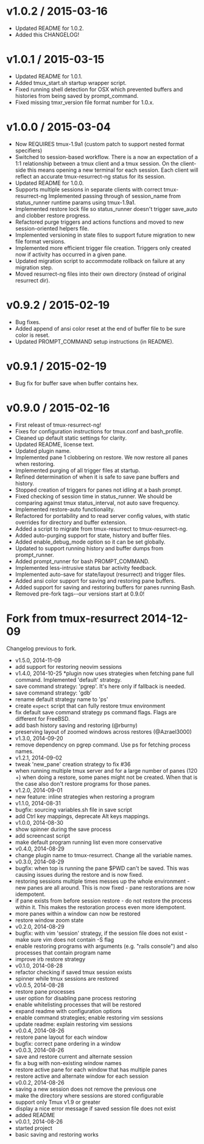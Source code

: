 
v1.0.2 / 2015-03-16
===================
  * Updated README for 1.0.2.
  * Added this CHANGELOG!

v1.0.1 / 2015-03-15
===================

  * Updated README for 1.0.1.
  * Added tmux_start.sh startup wrapper script.
  * Fixed running shell detection for OSX which prevented buffers and histories from being saved by prompt_command.
  * Fixed missing tmxr_version file format number for 1.0.x.

v1.0.0 / 2015-03-04
===================

  * Now REQUIRES tmux-1.9a1 (custom patch to support nested format specifiers)
  * Switched to session-based workflow. There is a now an expectation of a 1:1 relationship between a tmux client and a tmux session. On the client-side this means opening a new terminal for each session. Each client will reflect an accurate tmux-resurrect-ng status for its session.
  * Updated README for 1.0.0.
  * Supports multiple sessions in separate clients with correct tmux-resurrect-ng Implemented passing through of session_name from status_runner runtime params using tmux-1.9a1.
  * Implemented restore lock file so status_runner doesn't trigger save_auto and clobber restore progress.
  * Refactored purge triggers and actions functions and moved to new session-oriented helpers file.
  * Implemented versioning in state files to support future migration to new file format versions.
  * Implemented more efficient trigger file creation. Triggers only created now if activity has occurred in a given pane.
  * Updated migration script to accommodate rollback on failure at any migration step.
  * Moved resurrect-ng files into their own directory (instead of original resurrect dir).

v0.9.2 / 2015-02-19
===================

  * Bug fixes.
  * Added append of ansi color reset at the end of buffer file to be sure color is reset.
  * Updated PROMPT_COMMAND setup instructions (in README).

v0.9.1 / 2015-02-19
===================

  * Bug fix for buffer save when buffer contains hex.

v0.9.0 / 2015-02-16
===================

  * First releast of tmux-resurrect-ng!
  * Fixes for configuration instructions for tmux.conf and bash_profile.
  * Cleaned up default static settings for clarity.
  * Updated README, license text.
  * Updated plugin name.
  * Implemented pane 1 clobbering on restore. We now restore all panes when restoring.
  * Implemented purging of all trigger files at startup.
  * Refined determination of when it is safe to save pane buffers and history.
  * Stopped creation of triggers for panes not idling at a bash prompt.
  * Fixed checking of session time in status_runner. We should be comparing against tmux status_interval, not auto save frequency.
  * Implemented restore-auto functionality.
  * Refactored for portability and to read server config values, with static overrides for directory and buffer extension.
  * Added a script to migrate from tmux-resurrect to tmux-resurrect-ng.
  * Added auto-purging support for state, history and buffer files.
  * Added enable_debug_mode option so it can be set globally.
  * Updated to support running history and buffer dumps from prompt_runner.
  * Added prompt_runner for bash PROMPT_COMMAND.
  * Implemented less-intrusive status bar activity feedback.
  * Implemented auto-save for state/layout (resurrect) and trigger files.
  * Added ansi color support for saving and restoring pane buffers.
  * Added support for saving and restoring buffers for panes running Bash.
  * Removed pre-fork tags--our versions start at 0.9.0!

Fork from tmux-resurrect 2014-12-09
===================================
Changelog previous to fork.

  * v1.5.0, 2014-11-09
  * add support for restoring neovim sessions
  * v1.4.0, 2014-10-25
  *plugin now uses strategies when fetching pane full command. Implemented 'default' strategy.
  * save command strategy: 'pgrep'. It's here only if fallback is needed.
  * save command strategy: 'gdb'
  * rename default strategy name to 'ps'
  * create `expect` script that can fully restore tmux environment
  * fix default save command strategy ps command flags. Flags are different for FreeBSD.
  * add bash history saving and restoring (@rburny)
  * preserving layout of zoomed windows across restores (@Azrael3000)
  * v1.3.0, 2014-09-20
  * remove dependency on pgrep command. Use ps for fetching process names.
  * v1.2.1, 2014-09-02
  * tweak 'new_pane' creation strategy to fix #36
  * when running multiple tmux server and for a large number of panes (120 +) when doing a restore, some panes might not be created. When that is the case also don't restore programs for those panes.
  * v1.2.0, 2014-09-01
  * new feature: inline strategies when restoring a program
  * v1.1.0, 2014-08-31
  * bugfix: sourcing variables.sh file in save script
  * add Ctrl key mappings, deprecate Alt keys mappings.
  * v1.0.0, 2014-08-30
  * show spinner during the save process
  * add screencast script
  * make default program running list even more conservative
  * v0.4.0, 2014-08-29
  * change plugin name to tmux-resurrect. Change all the variable names.
  * v0.3.0, 2014-08-29
  * bugfix: when top is running the pane $PWD can't be saved. This was causing issues during the restore and is now fixed.
  * restoring sessions multiple times messes up the whole environment - new panes are all around. This is now fixed - pane restorations are now idempotent.
  * if pane exists from before session restore - do not restore the process within it. This makes the restoration process even more idempotent.
  * more panes within a window can now be restored
  * restore window zoom state
  * v0.2.0, 2014-08-29
  * bugfix: with vim 'session' strategy, if the session file does not exist - make sure vim does not contain -S flag
  * enable restoring programs with arguments (e.g. "rails console") and also processes that contain program name
  * improve irb restore strategy
  * v0.1.0, 2014-08-28
  * refactor checking if saved tmux session exists
  * spinner while tmux sessions are restored
  * v0.0.5, 2014-08-28
  * restore pane processes
  * user option for disabling pane process restoring
  * enable whitelisting processes that will be restored
  * expand readme with configuration options
  * enable command strategies; enable restoring vim sessions
  * update readme: explain restoring vim sessions
  * v0.0.4, 2014-08-26
  * restore pane layout for each window
  * bugfix: correct pane ordering in a window
  * v0.0.3, 2014-08-26
  * save and restore current and alternate session
  * fix a bug with non-existing window names
  * restore active pane for each window that has multiple panes
  * restore active and alternate window for each session
  * v0.0.2, 2014-08-26
  * saving a new session does not remove the previous one
  * make the directory where sessions are stored configurable
  * support only Tmux v1.9 or greater
  * display a nice error message if saved session file does not exist
  * added README
  * v0.0.1, 2014-08-26
  * started project
  * basic saving and restoring works
